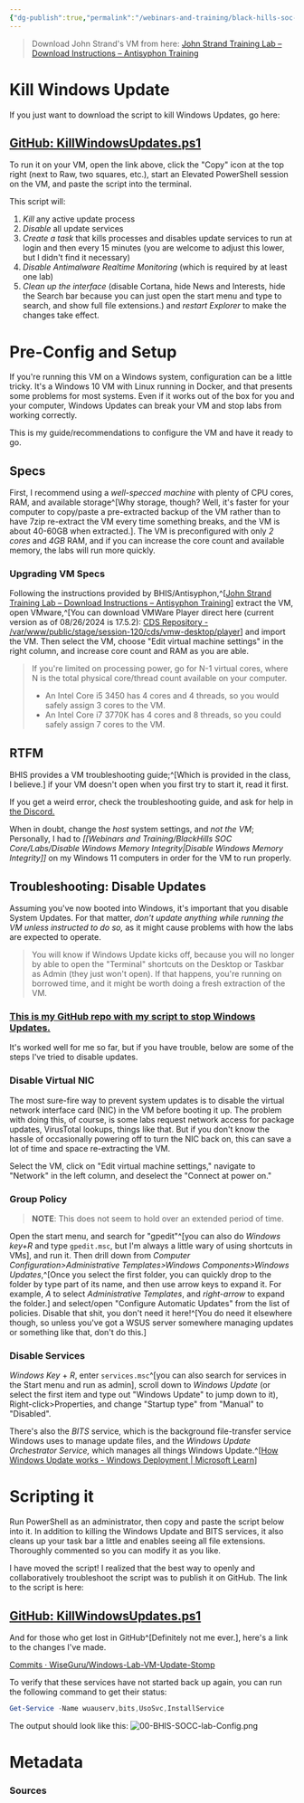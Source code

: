 ```yaml
---
{"dg-publish":true,"permalink":"/webinars-and-training/black-hills-soc-core/labs/00-bhis-socc-lab-config/","tags":["VM"]}
---
```


> Download John Strand's VM from here: [John Strand Training Lab – Download Instructions – Antisyphon Training](https://www.antisyphontraining.com/john-strand-training-lab-download-instructions/)

# Kill Windows Update
If you just want to download the script to kill Windows Updates, go here:

## [GitHub: KillWindowsUpdates.ps1](https://github.com/WiseGuru/Windows-Lab-VM-Update-Stomp/blob/main/KillWindowsUpdates.ps1)

To run it on your VM, open the link above, click the "Copy" icon at the top right (next to Raw, two squares, etc.), start an Elevated PowerShell session on the VM, and paste the script into the terminal.

This script will:
1. *Kill* any active update process
2. *Disable* all update services
3. *Create a task* that kills processes and disables update services to run at login and then every 15 minutes (you are welcome to adjust this lower, but I didn't find it necessary)
4. *Disable Antimalware Realtime Monitoring* (which is required by at least one lab)
5. *Clean up the interface* (disable Cortana, hide News and Interests, hide the Search bar because you can just open the start menu and type to search, and show full file extensions.) and *restart Explorer* to make the changes take effect.

# Pre-Config and Setup

If you're running this VM on a Windows system, configuration can be a little tricky. It's a Windows 10 VM with Linux running in Docker, and that presents some problems for most systems. Even if it works out of the box for you and your computer, Windows Updates can break your VM and stop labs from working correctly.

This is my guide/recommendations to configure the VM and have it ready to go.
## Specs
First, I recommend using a *well-specced machine* with plenty of CPU cores, RAM, and available storage^[Why storage, though? Well, it's faster for your computer to copy/paste a pre-extracted backup of the VM rather than to have 7zip re-extract the VM every time something breaks, and the VM is about 40-60GB when extracted.]. The VM is preconfigured with only *2 cores* and *4GB* RAM, and if you can increase the core count and available memory, the labs will run more quickly.

### Upgrading VM Specs
Following the instructions provided by BHIS/Antisyphon,^[[John Strand Training Lab – Download Instructions – Antisyphon Training](https://www.antisyphontraining.com/john-strand-training-lab-download-instructions/)] extract the VM, open VMware,^[You can download VMWare Player direct here (current version as of 08/26/2024 is 17.5.2): [CDS Repository - /var/www/public/stage/session-120/cds/vmw-desktop/player](https://softwareupdate.vmware.com/cds/vmw-desktop/player/)] and import the VM. Then select the VM, choose "Edit virtual machine settings" in the right column, and increase core count and RAM as you are able.

> If you're limited on processing power, go for N-1 virtual cores, where N is the total physical core/thread count available on your computer.
> - An Intel Core i5 3450 has 4 cores and 4 threads, so you would safely assign 3 cores to the VM.
> - An Intel Core i7 3770K has 4 cores and 8 threads, so you could safely assign 7 cores to the VM.

## RTFM
BHIS provides a VM troubleshooting guide;^[Which is provided in the class, I believe.] if your VM doesn't open when you first try to start it, read it first. 

If you get a weird error, check the troubleshooting guide, and ask for help in [the Discord.](https://discord.gg/antisyphon)

When in doubt, change the *host* system settings, and *not the VM*; Personally, I had to *[[Webinars and Training/BlackHills SOC Core/Labs/Disable Windows Memory Integrity\|Disable Windows Memory Integrity]]* on my Windows 11 computers in order for the VM to run properly.
## Troubleshooting: Disable Updates
Assuming you've now booted into Windows, it's important that you disable System Updates. For that matter, *don't update anything while running the VM unless instructed to do so,* as it might cause problems with how the labs are expected to operate.

> You will know if Windows Update kicks off, because you will no longer by able to open the "Terminal" shortcuts on the Desktop or Taskbar as Admin (they just won't open).
> If that happens, you're running on borrowed time, and it might be worth doing a fresh extraction of the VM.

### [This is my GitHub repo with my script to stop Windows Updates.](https://github.com/WiseGuru/Windows-Lab-VM-Update-Stomp) 
It's worked well for me so far, but if you have trouble, below are some of the steps I've tried to disable updates.

### Disable Virtual NIC
The most sure-fire way to prevent system updates is to disable the virtual network interface card (NIC) in the VM before booting it up. The problem with doing this, of course, is some labs request network access for package updates, VirusTotal lookups, things like that. But if you don't know the hassle of occasionally powering off to turn the NIC back on, this can save a lot of time and space re-extracting the VM.

Select the VM, click on "Edit virtual machine settings," navigate to "Network" in the left column, and deselect the "Connect at power on."

### Group Policy
> **NOTE**: This does not seem to hold over an extended period of time.

Open the start menu, and search for "gpedit"^[you can also do *Windows key+R* and type `gpedit.msc`, but I'm always a little wary of using shortcuts in VMs], and run it. Then drill down from *Computer Configuration>Administrative Templates>Windows Components>Windows Updates*,^[Once you select the first folder, you can quickly drop to the folder by type part of its name, and then use arrow keys to expand it. For example, *A* to select *Administrative Templates*, and *right-arrow* to expand the folder.] and select/open "Configure Automatic Updates" from the list of policies. Disable that shit, you don't need it here!^[You do need it elsewhere though, so unless you've got a WSUS server somewhere managing updates or something like that, don't do this.]

### Disable Services
*Windows Key* + *R*, enter `services.msc`^[you can also search for services in the Start menu and run as admin], scroll down to *Windows Update* (or select the first item and type out "Windows Update" to jump down to it), Right-click>Properties, and change "Startup type" from "Manual" to "Disabled".

There's also the *BITS* service, which is the background file-transfer service Windows uses to manage update files, and the *Windows Update Orchestrator Service,* which manages all things Windows Update.^[[How Windows Update works - Windows Deployment | Microsoft Learn](https://learn.microsoft.com/en-us/windows/deployment/update/how-windows-update-works)]

# Scripting it
Run PowerShell as an administrator, then copy and paste the script below into it. In addition to killing the Windows Update and BITS services, it also cleans up your task bar a little and enables seeing all file extensions. Thoroughly commented so you can modify it as you like.

I have moved the script! I realized that the best way to openly and collaboratively troubleshoot the script was to publish it on GitHub. The link to the script is here:

## [GitHub: KillWindowsUpdates.ps1](https://github.com/WiseGuru/Windows-Lab-VM-Update-Stomp/blob/main/KillWindowsUpdates.ps1)

And for those who get lost in GitHub^[Definitely not me ever.], here's a link to the changes I've made.

[Commits · WiseGuru/Windows-Lab-VM-Update-Stomp](https://github.com/WiseGuru/Windows-Lab-VM-Update-Stomp/commits/main/)

To verify that these services have not started back up again, you can run the following command to get their status:

```PowerShell
Get-Service -Name wuauserv,bits,UsoSvc,InstallService
```
The output should look like this:
![00-BHIS-SOCC-lab-Config.png](/img/user/Attachments/00-BHIS-SOCC-lab-Config.png)


# Metadata

### Sources
